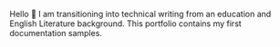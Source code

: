 Hello 👋
I am transitioning into technical writing from an education and English Literature background. 
This portfolio contains my first documentation samples. 
